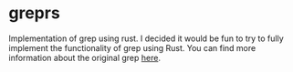 # greprs
Implementation of grep using rust. I decided it would be fun to try to fully implement the functionality of grep using Rust. You can find more information about the original grep [here](https://www.gnu.org/software/grep/).
